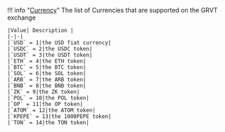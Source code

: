 !!! info "[Currency](/../../schemas/currency)"
    The list of Currencies that are supported on the GRVT exchange<br>

    |Value| Description |
    |-|-|
    |`USD` = 1|the USD fiat currency|
    |`USDC` = 2|the USDC token|
    |`USDT` = 3|the USDT token|
    |`ETH` = 4|the ETH token|
    |`BTC` = 5|the BTC token|
    |`SOL` = 6|the SOL token|
    |`ARB` = 7|the ARB token|
    |`BNB` = 8|the BNB token|
    |`ZK` = 9|the ZK token|
    |`POL` = 10|the POL token|
    |`OP` = 11|the OP token|
    |`ATOM` = 12|the ATOM token|
    |`KPEPE` = 13|the 1000PEPE token|
    |`TON` = 14|the TON token|

